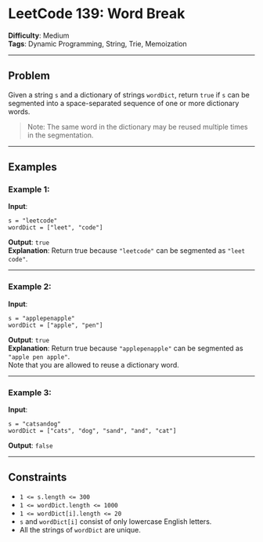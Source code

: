 # LeetCode 139: Word Break

**Difficulty**: Medium  
**Tags**: Dynamic Programming, String, Trie, Memoization

---

## Problem

Given a string `s` and a dictionary of strings `wordDict`, return `true` if `s` can be segmented into a space-separated sequence of one or more dictionary words.

> Note: The same word in the dictionary may be reused multiple times in the segmentation.

---

## Examples

### Example 1:

**Input**:

```
s = "leetcode"
wordDict = ["leet", "code"]
```

**Output**: `true`  
**Explanation**: Return true because `"leetcode"` can be segmented as `"leet code"`.

---

### Example 2:

**Input**:

```
s = "applepenapple"
wordDict = ["apple", "pen"]
```

**Output**: `true`  
**Explanation**: Return true because `"applepenapple"` can be segmented as `"apple pen apple"`.  
Note that you are allowed to reuse a dictionary word.

---

### Example 3:

**Input**:

```
s = "catsandog"
wordDict = ["cats", "dog", "sand", "and", "cat"]
```

**Output**: `false`

---

## Constraints

- `1 <= s.length <= 300`
- `1 <= wordDict.length <= 1000`
- `1 <= wordDict[i].length <= 20`
- `s` and `wordDict[i]` consist of only lowercase English letters.
- All the strings of `wordDict` are unique.
